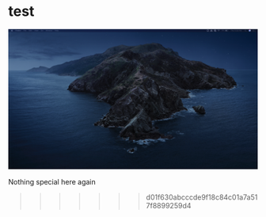 

# test
![sea](./sea.png)

Nothing special here again
>>>>>>> d01f630abcccde9f18c84c01a7a517f8899259d4
